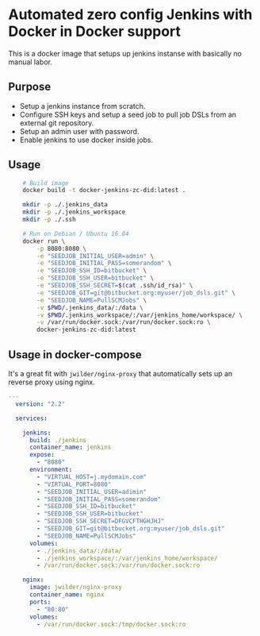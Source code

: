 # Automated zero config Jenkins with Docker in Docker support
This is a docker image that setups up jenkins instanse with basically no manual labor. 

## Purpose
 * Setup a jenkins instance from scratch. 
 * Configure SSH keys and setup a seed job to pull job DSLs from an external git repository.
 * Setup an admin user with password.
 * Enable jenkins to use docker inside jobs. 

## Usage
```sh
    # Build image
    docker build -t docker-jenkins-zc-did:latest .

    mkdir -p ./.jenkins_data
    mkdir -p ./.jenkins_workspace
    mkdir -p ./.ssh

    # Run on Debian / Ubuntu 16.04
    docker run \
        -p 8080:8080 \
        -e "SEEDJOB_INITIAL_USER=admin" \
        -e "SEEDJOB_INITIAL_PASS=somerandom" \
        -e "SEEDJOB_SSH_ID=bitbucket" \
        -e "SEEDJOB_SSH_USER=bitbucket" \
        -e "SEEDJOB_SSH_SECRET=$(cat .ssh/id_rsa)" \
        -e "SEEDJOB_GIT=git@bitbucket.org:myuser/job_dsls.git" \
        -e "SEEDJOB_NAME=PullSCMJobs" \
        -v $PWD/.jenkins_data/:/data \
        -v $PWD/.jenkins_workspace/:/var/jenkins_home/workspace/ \
        -v /var/run/docker.sock:/var/run/docker.sock:ro \
        docker-jenkins-zc-did:latest

```

## Usage in docker-compose
It's a great fit with `jwilder/nginx-proxy` that automatically sets up an reverse proxy using nginx. 

```yml
---
  version: "2.2"

  services:

    jenkins:
      build: ./jenkins
      container_name: jenkins
      expose:
        - "8080"
      environment:
        - "VIRTUAL_HOST=j.mydomain.com"
        - "VIRTUAL_PORT=8080"
        - "SEEDJOB_INITIAL_USER=adimin"
        - "SEEDJOB_INITIAL_PASS=somerandom"
        - "SEEDJOB_SSH_ID=bitbucket"
        - "SEEDJOB_SSH_USER=bitbucket"
        - "SEEDJOB_SSH_SECRET=DFGVCFTHGHJHJ"
        - "SEEDJOB_GIT=git@bitbucket.org:myuser/job_dsls.git"
        - "SEEDJOB_NAME=PullSCMJobs"
      volumes:
        - ./jenkins_data/:/data/
        - ./jenkins_workspace/:/var/jenkins_home/workspace/
        - /var/run/docker.sock:/var/run/docker.sock:ro

    nginx:
      image: jwilder/nginx-proxy
      container_name: nginx
      ports:
        - "80:80"
      volumes:
        - /var/run/docker.sock:/tmp/docker.sock:ro

```

        